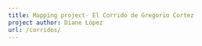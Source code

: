 ```yaml
---
title: Mapping project- El Corrido de Gregorio Cortez
project author: Diane López 
url: /corridos/
---
```

 




